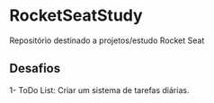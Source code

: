 # RocketSeatStudy
Repositório destinado a projetos/estudo Rocket Seat 

## Desafios
1- ToDo List: Criar um sistema de tarefas diárias.

